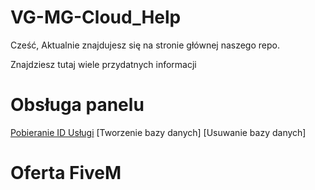 # VG-MG-Cloud_Help
Cześć,
Aktualnie znajdujesz się na stronie głównej naszego repo.

Znajdziesz tutaj wiele przydatnych informacji

# Obsługa panelu
[Pobieranie ID Usługi](https://github.com/Czarniecki-UwU/VG-MG-Cloud_Help/blob/898a4974c3b418aa2c770187ca23dfd582d60bf4/Panel_HELP/PobranieIDUs%C5%82ugi.md)
[Tworzenie bazy danych]
[Usuwanie bazy danych]

# Oferta FiveM